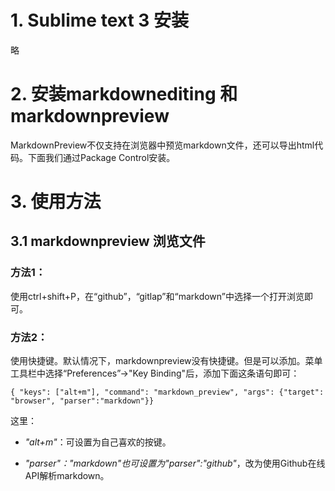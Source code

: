 # 1. Sublime text 3 安装

略

# 2. 安装markdownediting 和markdownpreview

MarkdownPreview不仅支持在浏览器中预览markdown文件，还可以导出html代码。下面我们通过Package Control安装。


# 3. 使用方法

## 3.1 markdownpreview 浏览文件

### 方法1：
使用ctrl+shift+P，在“github”，“gitlap”和“markdown”中选择一个打开浏览即可。

### 方法2：
使用快捷键。默认情况下，markdownpreview没有快捷键。但是可以添加。菜单工具栏中选择“Preferences”->"Key Binding"后，添加下面这条语句即可：

    { "keys": ["alt+m"], "command": "markdown_preview", "args": {"target": "browser", "parser":"markdown"}}

这里： 

* *"alt+m"*：可设置为自己喜欢的按键。 

* *"parser"："markdown"*也可设置为*"parser":"github"*，改为使用Github在线API解析markdown。

